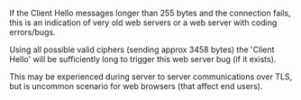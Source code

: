 If the Client Hello messages longer than 255 bytes and the connection fails, this is an indication of very old web servers or a web server with coding errors/bugs.

Using all possible valid ciphers (sending approx 3458 bytes) the 'Client Hello' will be sufficiently long to trigger this web server bug (if it exists).

This may be experienced during server to server communications over TLS, but is uncommon scenario for web browsers (that affect end users).
